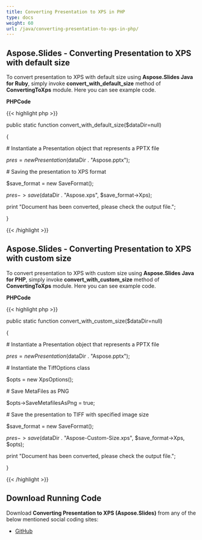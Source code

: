```yaml
---
title: Converting Presentation to XPS in PHP
type: docs
weight: 60
url: /java/converting-presentation-to-xps-in-php/
---
```


## **Aspose.Slides - Converting Presentation to XPS with default size**
To convert presentation to XPS with default size using **Aspose.Slides Java for Ruby**, simply invoke **convert_with_default_size** method of **ConvertingToXps** module. Here you can see example code.

**PHPCode**

{{< highlight php >}}

 public static function convert_with_default_size($dataDir=null)

{

\# Instantiate a Presentation object that represents a PPTX file

$pres = new Presentation($dataDir . "Aspose.pptx");

\# Saving the presentation to XPS format

$save_format = new SaveFormat();

$pres->save($dataDir . "Aspose.xps", $save_format->Xps);

print "Document has been converted, please check the output file.";

}

{{< /highlight >}}
## **Aspose.Slides - Converting Presentation to XPS with custom size**
To convert presentation to XPS with custom size using **Aspose.Slides Java for PHP**, simply invoke **convert_with_custom_size** method of **ConvertingToXps** module. Here you can see example code.

**PHPCode**

{{< highlight php >}}

 public static function convert_with_custom_size($dataDir=null)

{

\# Instantiate a Presentation object that represents a PPTX file

$pres = new Presentation($dataDir . "Aspose.pptx");

\# Instantiate the TiffOptions class

$opts = new XpsOptions();

\# Save MetaFiles as PNG

$opts->SaveMetafilesAsPng = true;

\# Save the presentation to TIFF with specified image size

$save_format = new SaveFormat();

$pres->save($dataDir . "Aspose-Custom-Size.xps", $save_format->Xps, $opts);

print "Document has been converted, please check the output file.";

}

{{< /highlight >}}
## **Download Running Code**
Download **Converting Presentation to XPS (Aspose.Slides)** from any of the below mentioned social coding sites:

- [GitHub](https://github.com/aspose-slides/Aspose.Slides-for-Java/blob/master/Plugins/Aspose_Slides_Java_for_PHP/src/aspose/slides/WorkingWithPresentation/ConvertingToXps.php)
